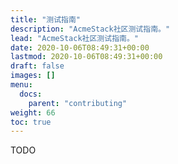 ```yaml
---
title: "测试指南"
description: "AcmeStack社区测试指南。"
lead: "AcmeStack社区测试指南。"
date: 2020-10-06T08:49:31+00:00
lastmod: 2020-10-06T08:49:31+00:00
draft: false
images: []
menu:
  docs:
    parent: "contributing"
weight: 66
toc: true
---
```


TODO
